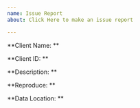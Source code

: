```yaml
---
name: Issue Report
about: Click Here to make an issue report

---
```


**Client Name: **  

**Client ID: **  

**Description: **  

**Reproduce: **  

**Data Location: **
